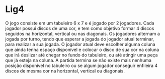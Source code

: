 # Lig4

O jogo consiste em um tabuleiro 6 x 7 e é jogado por 2 jogadores. Cada jogador possui discos de uma cor, e tem como objetivo formar 4 discos seguidos na horizontal, vertical ou nas diagonais. Os jogadores alternam a jogada por turno, tendo que esperar a jogada do jogador atual terminar, para realizar a sua jogada. O jogador atual deve escolher alguma coluna que ainda tenha espaço disponível e colocar o disco de sua cor na coluna que irá deslizar até chegar no fundo do tabuleiro, ou até atingir uma peça que já esteja na coluna. A partida termina se não existe mais nenhuma posição disponível no tabuleiro ou se algum jogador conseguir enfileira 4 discos de mesma cor na horizontal, vertical ou diagonais.
